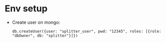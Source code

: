 # Env setup

- Create user on mongo:
  ```mongo
  db.createUser({user: "splitter_user", pwd: "12345", roles: [{role: "dbOwner", db: "splitter"}]})
  ```
